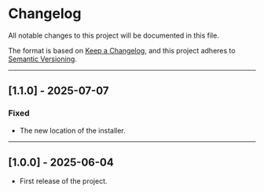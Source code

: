 # Changelog

All notable changes to this project will be documented in this file.

The format is based on [Keep a Changelog](https://keepachangelog.com/en/1.0.0/),
and this project adheres to [Semantic Versioning](https://semver.org/spec/v2.0.0.html).

----

## [1.1.0] - 2025-07-07

### Fixed

- The new location of the installer.

* * *

## [1.0.0] - 2025-06-04

- First release of the project.